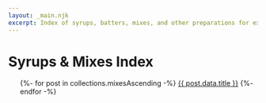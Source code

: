 ```yaml
---
layout: _main.njk
excerpt: Index of syrups, batters, mixes, and other preparations for exotic (tiki) drinks
---
```


<!-- markdownlint-disable MD025 -->
# Syrups & Mixes Index
<!-- markdownlint-disable MD025 -->

<div class="col-3">
  <ul class="index">
    {%- for post in collections.mixesAscending -%}
      <li{% if page.url == post.url %} aria-current="page"{% endif %}><a href="{{ post.url }}">{{ post.data.title }}</a></li>
    {%- endfor -%}
  </ul>
</div>
